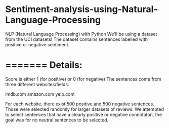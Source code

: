 # Sentiment-analysis-using-Natural-Language-Processing
NLP (Natural Language Processing) with Python
We'll be using a dataset from the UCI datasets! The dataset contains sentences labelled with positive or negative sentiment.

=======
Details:
=======
Score is either 1 (for positive) or 0 (for negative)
The sentences come from three different websites/fields:

imdb.com
amazon.com
yelp.com

For each website, there exist 500 positive and 500 negative sentences. Those were selected randomly for larger datasets of reviews.
We attempted to select sentences that have a clearly positive or negative connotaton, the goal was for no neutral sentences to be selected.

